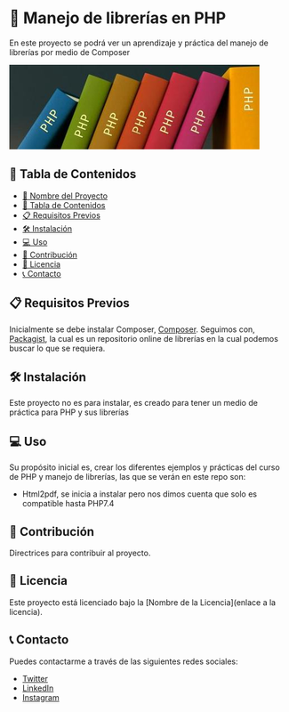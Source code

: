# 🚀 Manejo de librerías en PHP

En este proyecto se podrá ver un aprendizaje y práctica del manejo de librerías por medio de Composer

![Imagen del Proyecto](img/php.jpg)

## 📖 Tabla de Contenidos

- [🚀 Nombre del Proyecto](#-nombre-del-proyecto)
- [📖 Tabla de Contenidos](#-tabla-de-contenidos)
- [📋 Requisitos Previos](#-requisitos-previos)
- [🛠️ Instalación](#️-instalación)
- [💻 Uso](#-uso)
- [🤝 Contribución](#-contribución)
- [📝 Licencia](#-licencia)
- [📞 Contacto](#-contacto)

## 📋 Requisitos Previos

Inicialmente se debe instalar Composer, [Composer](https://getcomposer.org/). 
Seguimos con, [Packagist](https://packagist.org/), la cual es un repositorio online de librerías en la cual podemos buscar lo que se requiera.

## 🛠️ Instalación

Este proyecto no es para instalar, es creado para tener un medio de práctica para PHP y sus librerías

## 💻 Uso

Su propósito inicial es, crear los diferentes ejemplos y prácticas del curso de PHP y manejo de librerías, las que se verán en este repo son:
- Html2pdf, se inicia a instalar pero nos dimos cuenta que solo es compatible hasta PHP7.4

## 🤝 Contribución

Directrices para contribuir al proyecto.

## 📝 Licencia

Este proyecto está licenciado bajo la [Nombre de la Licencia](enlace a la licencia).

## 📞 Contacto

Puedes contactarme a través de las siguientes redes sociales:

- [Twitter](https://twitter.com/jaradeveloper)
- [LinkedIn](https://www.linkedin.com/in/javier-fullstack/)
- [Instagram](https://www.instagram.com/ultrasof2/)
